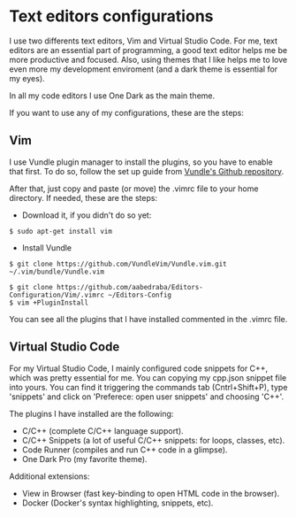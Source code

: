 # Text editors configurations

I use two differents text editors, Vim and Virtual Studio Code. For me, text editors are an essential part of programming, a good text editor helps me be more productive and focused. Also, using themes that I like helps me to love even more my development enviroment (and a dark theme is essential for my eyes).

In all my code editors I use One Dark as the main theme.

If you want to use any of my configurations, these are the steps:
  ## Vim
  I use Vundle plugin manager to install the plugins, so you have to enable that first. To do so, follow the set up guide from [Vundle's Github repository](https://github.com/VundleVim/Vundle.vim).
  
  After that, just copy and paste (or move) the .vimrc file to your home directory.
  If needed, these are the steps:
  
  * Download it, if you didn't do so yet:
  ```
  $ sudo apt-get install vim
  ```
  * Install Vundle
  ```
  $ git clone https://github.com/VundleVim/Vundle.vim.git ~/.vim/bundle/Vundle.vim
  ```
  
  ```
  $ git clone https://github.com/aabedraba/Editors-Configuration/Vim/.vimrc ~/Editors-Config
  $ vim +PluginInstall
  ```
  
 You can see all the plugins that I have installed commented in the .vimrc file.
 ## Virtual Studio Code
 For my Virtual Studio Code, I mainly configured code snippets for C++, which was pretty essential for me. You can copying my cpp.json snippet file into yours. You can find it triggering the commands tab (Cntrl+Shift+P), type 'snippets' and click on 'Preferece: open user snippets' and choosing 'C++'. 
 
 The plugins I have installed are the following:
* C/C++ (complete C/C++ language support).
* C/C++ Snippets (a lot of useful C/C++ snippets: for loops, classes, etc).
* Code Runner (compiles and run C++ code in a glimpse).
* One Dark Pro (my favorite theme).

Additional extensions:
* View in Browser (fast key-binding to open HTML code in the browser).
* Docker (Docker's syntax highlighting, snippets, etc).

